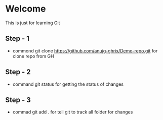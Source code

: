 # Welcome

This is just for learning Git
 ## Step - 1 
 * commond git clone https://github.com/anujg-ghrix/Demo-repo.git
    for clone repo from GH

## Step - 2
 * command git status
    for getting the status of changes 

## Step - 3 
 * commad git add .
 for tell git to track all folder for changes
 